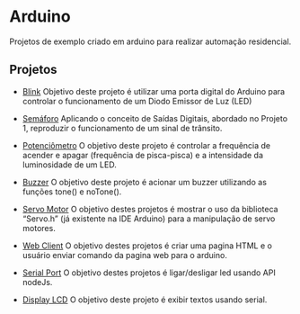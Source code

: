 # Arduino
Projetos de exemplo criado em arduino para realizar automação residencial. 

## Projetos

- [Blink](https://github.com/EdneiFNeto/ArduinoProject/tree/main/blick) Objetivo deste projeto é utilizar uma porta digital
do Arduino para controlar o funcionamento de um Diodo
Emissor de Luz (LED)

- [Semáforo](https://github.com/EdneiFNeto/ArduinoProject/tree/main/signal-led) Aplicando o conceito de Saídas Digitais, abordado
no Projeto 1, reproduzir o funcionamento de um sinal de
trânsito.

- [Potenciômetro](https://github.com/EdneiFNeto/ArduinoProject/tree/main/potentiometro) O objetivo deste projeto é controlar a frequência de
acender e apagar (frequência de pisca-pisca) e a
intensidade da luminosidade de um LED. 

- [Buzzer](https://github.com/EdneiFNeto/ArduinoProject/tree/main/buzzer) O objetivo deste projeto é acionar um buzzer
utilizando as funções tone() e noTone().  

- [Servo Motor](https://github.com/EdneiFNeto/ArduinoProject/tree/main/servo-motor) O objetivo destes projetos é mostrar o uso da
biblioteca “Servo.h” (já existente na IDE Arduino) para a
manipulação de servo motores. 

- [Web Client](https://github.com/EdneiFNeto/ArduinoProject/tree/main/web-client) O objetivo destes projetos é criar uma pagina HTML e o usuário enviar 
comando da pagina web para o arduino.

- [Serial Port](https://github.com/EdneiFNeto/ArduinoProject/tree/main/serial-port) O objetivo destes projetos é ligar/desligar led usando API nodeJs.

- [Display LCD](https://github.com/EdneiFNeto/ArduinoProject/tree/main/display-lcd) O objetivo deste projeto é exibir textos usando serial.


